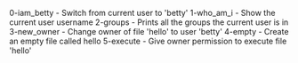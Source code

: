 0-iam_betty - Switch from current user to 'betty'
1-who_am_i - Show the current user username
2-groups - Prints all the groups the current user is in
3-new_owner - Change owner of file 'hello' to user 'betty'
4-empty - Create an empty file called hello
5-execute - Give owner permission to execute file 'hello'
